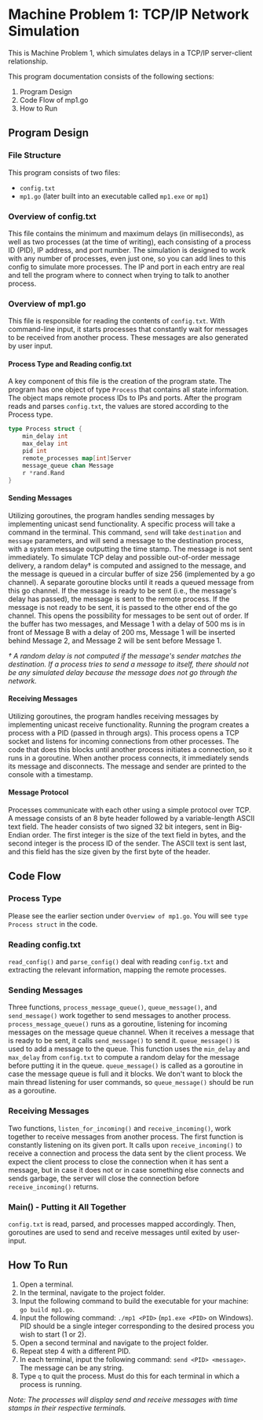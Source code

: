 # Machine Problem 1: TCP/IP Network Simulation

This is Machine Problem 1, which simulates delays in a TCP/IP server-client relationship.

This program documentation consists of the following sections:

1. Program Design
2. Code Flow of mp1.go
3. How to Run

## Program Design

### File Structure

This program consists of two files:

- `config.txt`
- `mp1.go` (later built into an executable called `mp1.exe` or `mp1`)

### Overview of config.txt

This file contains the minimum and maximum delays (in milliseconds), as well as two processes (at the time of writing), each consisting of a process ID (PID), IP address, and port number. The simulation is designed to work with any number of processes, even just one, so you can add lines to this config to simulate more processes. The IP and port in each entry are real and tell the program where to connect when trying to talk to another process.

### Overview of mp1.go

This file is responsible for reading the contents of `config.txt`. With command-line input, it starts processes that constantly wait for messages to be received from another process. These messages are also generated by user input.

#### Process Type and Reading config.txt

A key component of this file is the creation of the program state. The program has one object of type `Process` that contains all state information. The object maps remote process IDs to IPs and ports. After the program reads and parses `config.txt`, the values are stored according to the Process type.

```go
type Process struct {
	min_delay int
	max_delay int
	pid int
	remote_processes map[int]Server
	message_queue chan Message
	r *rand.Rand
}
```

#### Sending Messages

Utilizing goroutines, the program handles sending messages by implementing unicast send functionality. A specific process will take a command in the terminal. This command, `send` will take `destination` and `message` parameters, and will send a message to the destination process, with a system message outputting the time stamp. The message is not sent immediately. To simulate TCP delay and possible out-of-order message delivery, a random delay† is computed and assigned to the message, and the message is queued in a circular buffer of size 256 (implemented by a go channel). A separate goroutine blocks until it reads a queued message from this go channel. If the message is ready to be sent (i.e., the message's delay has passed), the message is sent to the remote process. If the message is not ready to be sent, it is passed to the other end of the go channel. This opens the possibility for messages to be sent out of order. If the buffer has two messages, and Message 1 with a delay of 500 ms is in front of Message B with a delay of 200 ms, Message 1 will be inserted behind Message 2, and Message 2 will be sent before Message 1.

_† A random delay is not computed if the message's sender matches the destination. If a process tries to send a message to itself, there should not be any simulated delay because the message does not go through the network._

#### Receiving Messages

Utilizing goroutines, the program handles receiving messages by implementing unicast receive functionality. Running the program creates a process with a PID (passed in through args). This process opens a TCP socket and listens for incoming connections from other processes. The code that does this blocks until another process initiates a connection, so it runs in a goroutine. When another process connects, it immediately sends its message and disconnects. The message and sender are printed to the console with a timestamp.

#### Message Protocol

Processes communicate with each other using a simple protocol over TCP. A message consists of an 8 byte header followed by a variable-length ASCII text field. The header consists of two signed 32 bit integers, sent in Big-Endian order. The first integer is the size of the text field in bytes, and the second integer is the process ID of the sender. The ASCII text is sent last, and this field has the size given by the first byte of the header.

## Code Flow

### Process Type

Please see the earlier section under `Overview of mp1.go`. You will see `type Process struct` in the code.

### Reading config.txt

`read_config()` and `parse_config()` deal with reading `config.txt` and extracting the relevant information, mapping the remote processes.

### Sending Messages

Three functions, `process_message_queue()`, `queue_message()`, and `send_message()` work together to send messages to another process. `process_message_queue()` runs as a goroutine, listening for incoming messages on the message queue channel. When it receives a message that is ready to be sent, it calls `send_message()` to send it. `queue_message()` is used to add a message to the queue. This function uses the `min_delay` and `max_delay` from `config.txt` to compute a random delay for the message before putting it in the queue. `queue_message()` is called as a goroutine in case the message queue is full and it blocks. We don't want to block the main thread listening for user commands, so `queue_message()` should be run as a goroutine.

### Receiving Messages

Two functions, `listen_for_incoming()` and `receive_incoming()`, work together to receive messages from another process. The first function is constantly listening on its given port. It calls upon `receive_incoming()` to receive a connection and process the data sent by the client process. We expect the client process to close the connection when it has sent a message, but in case it does not or in case something else connects and sends garbage, the server will close the connection before `receive_incoming()` returns.

### Main() - Putting it All Together

`config.txt` is read, parsed, and processes mapped accordingly. Then, goroutines are used to send and receive messages until exited by user-input.

## How To Run

1. Open a terminal.
2. In the terminal, navigate to the project folder.
3. Input the following command to build the executable for your machine: `go build mp1.go`.
4. Input the following command: `./mp1 <PID>` (`mp1.exe <PID>` on Windows). PID should be a single integer corresponding to the desired process you wish to start (1 or 2).
5. Open a second terminal and navigate to the project folder.
6. Repeat step 4 with a different PID.
7. In each terminal, input the following command: `send <PID> <message>`. The message can be any string.
8. Type `q` to quit the process. Must do this for each terminal in which a process is running.

_Note: The processes will display send and receive messages with time stamps in their respective terminals._
